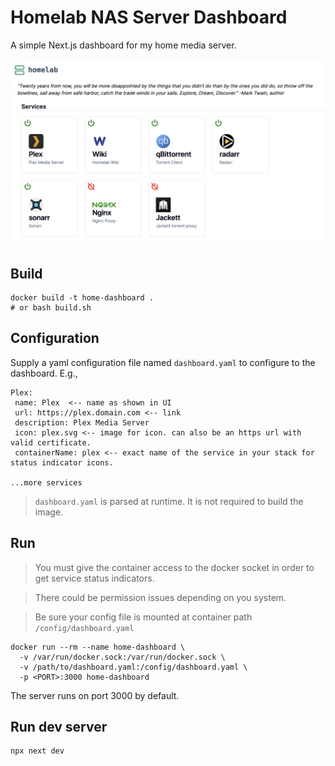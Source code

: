 # Homelab NAS Server Dashboard

A simple Next.js dashboard for my home media server. 

![screenshot](images/screenshot.png)

## Build

```
docker build -t home-dashboard .
# or bash build.sh
```

## Configuration

Supply a yaml configuration file named `dashboard.yaml` to configure to the dashboard. E.g.,

```
Plex:
 name: Plex  <-- name as shown in UI
 url: https://plex.domain.com <-- link
 description: Plex Media Server
 icon: plex.svg <-- image for icon. can also be an https url with valid certificate. 
 containerName: plex <-- exact name of the service in your stack for status indicator icons. 

...more services
```

> `dashboard.yaml` is parsed at runtime. It is not required to build the image. 


## Run

> You must give the container access to the docker socket in order to get service status indicators. 

> There could be permission issues depending on you system. 

> Be sure your config file is mounted at container path `/config/dashboard.yaml`


```
docker run --rm --name home-dashboard \
  -v /var/run/docker.sock:/var/run/docker.sock \
  -v /path/to/dashboard.yaml:/config/dashboard.yaml \
  -p <PORT>:3000 home-dashboard
```

The server runs on port 3000 by default.


## Run dev server

```
npx next dev
```


